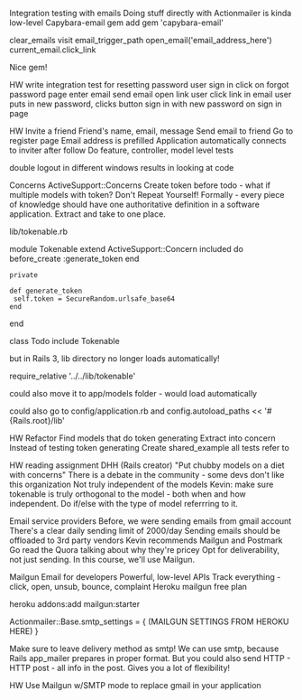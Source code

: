 Integration testing with emails
Doing stuff directly with Actionmailer is kinda low-level
Capybara-email gem
add
gem 'capybara-email'

clear_emails
visit email_trigger_path
open_email('email_address_here')
current_email.click_link

Nice gem!

HW
write integration test for resetting password
user sign in
click on forgot password page
enter email
send email
open link
user click link in email
user puts in new password, clicks button
sign in with new password on sign in page

HW
Invite a friend
Friend's name, email, message
Send email to friend
Go to register page
Email address is prefilled
Application automatically connects to inviter after follow
Do feature, controller, model level tests

double logout in different windows results in looking at code

Concerns
ActiveSupport::Concerns
Create token before todo - what if multiple models with token?
Don't Repeat Yourself!
Formally - every piece of knowledge should have one authoritative definition in a software application.
Extract and take to one place. 

lib/tokenable.rb

module Tokenable
	extend ActiveSupport::Concern
	included do
		before_create :generate_token
	end

	private

	def generate_token
	 self.token = SecureRandom.urlsafe_base64
	end
end

class Todo
	include Tokenable

but in Rails 3, lib directory no longer loads automatically!

require_relative '../../lib/tokenable'

could also move it to app/models folder - would load automatically

could also go to config/application.rb and 
config.autoload_paths << '#{Rails.root}/lib'

HW
Refactor
Find models that do token generating
Extract into concern
Instead of testing token generating
Create shared_example all tests refer to

HW
reading assignment
DHH (Rails creator)
"Put chubby models on a diet with concerns"
There is a debate in the community - some devs don't like this organization
Not truly independent of the models
Kevin: make sure tokenable is truly orthogonal to the model - both when and how independent. Do if/else with the type of model referrring to it.

Email service providers
Before, we were sending emails from gmail account
There's a clear daily sending limit of 2000/day
Sending emails should be offloaded to 3rd party vendors
Kevin recommends Mailgun and Postmark
Go read the Quora talking about why they're pricey
Opt for deliverability, not just sending.
In this course, we'll use Mailgun.

Mailgun
Email for developers
Powerful, low-level APIs
Track everything - click, open, unsub, bounce, complaint
Heroku mailgun free plan

heroku addons:add mailgun:starter

Actionmailer::Base.smtp_settings = {
	(MAILGUN SETTINGS FROM HEROKU HERE)
}

Make sure to leave delivery method as smtp!
We can use smtp, because Rails app_mailer prepares in proper format.
But you could also send HTTP - HTTP post - all info in the post.
Gives you a lot of flexibility!

HW
Use Mailgun w/SMTP mode to replace gmail in your application